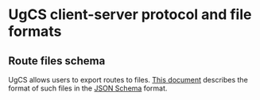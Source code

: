# UgCS client-server protocol and file formats

## Route files schema
UgCS allows users to export routes to files. [This document](attachments/exported_routes_schema.json) describes the format of such files in the [JSON Schema](https://json-schema.org/) format.
